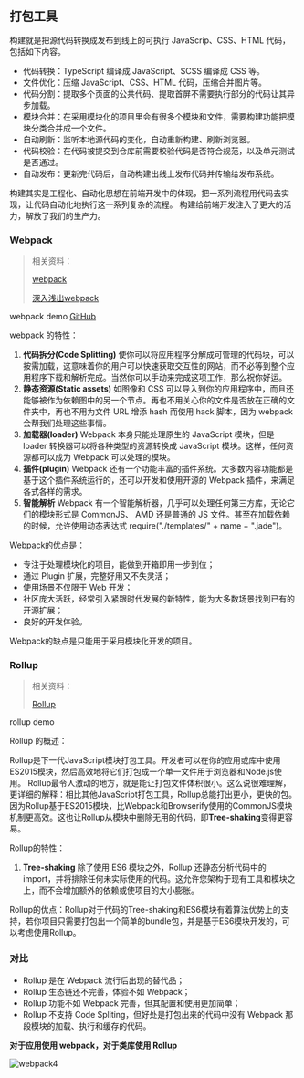 ## 打包工具



构建就是把源代码转换成发布到线上的可执行 JavaScrip、CSS、HTML 代码，包括如下内容。

- 代码转换：TypeScript 编译成 JavaScript、SCSS 编译成 CSS 等。
- 文件优化：压缩 JavaScript、CSS、HTML 代码，压缩合并图片等。
- 代码分割：提取多个页面的公共代码、提取首屏不需要执行部分的代码让其异步加载。
- 模块合并：在采用模块化的项目里会有很多个模块和文件，需要构建功能把模块分类合并成一个文件。
- 自动刷新：监听本地源代码的变化，自动重新构建、刷新浏览器。
- 代码校验：在代码被提交到仓库前需要校验代码是否符合规范，以及单元测试是否通过。
- 自动发布：更新完代码后，自动构建出线上发布代码并传输给发布系统。

构建其实是工程化、自动化思想在前端开发中的体现，把一系列流程用代码去实现，让代码自动化地执行这一系列复杂的流程。 构建给前端开发注入了更大的活力，解放了我们的生产力。

### Webpack

> 相关资料：
>
> [webpack](https://www.webpackjs.com/)
>
> [深入浅出webpack](http://webpack.wuhaolin.cn/)

webpack demo [GitHub](https://github.com/Yelingxiao/webpack-spa)

 webpack 的特性：

1. **代码拆分(Code Splitting)** 使你可以将应用程序分解成可管理的代码块，可以按需加载，这意味着你的用户可以快速获取交互性的网站，而不必等到整个应用程序下载和解析完成。当然你可以手动来完成这项工作，那么祝你好运。
2. **静态资源(Static assets)** 如图像和 CSS 可以导入到你的应用程序中，而且还能够被作为依赖图中的另一个节点。再也不用关心你的文件是否放在正确的文件夹中，再也不用为文件 URL 增添 hash 而使用 hack 脚本，因为 webpack 会帮我们处理这些事情。
3. **加载器(loader)** Webpack 本身只能处理原生的 JavaScript 模块，但是 loader 转换器可以将各种类型的资源转换成 JavaScript 模块。这样，任何资源都可以成为 Webpack 可以处理的模块。
4. **插件(plugin)** Webpack 还有一个功能丰富的插件系统。大多数内容功能都是基于这个插件系统运行的，还可以开发和使用开源的 Webpack 插件，来满足各式各样的需求。
5. **智能解析** Webpack 有一个智能解析器，几乎可以处理任何第三方库，无论它们的模块形式是 CommonJS、 AMD 还是普通的 JS 文件。甚至在加载依赖的时候，允许使用动态表达式 require("./templates/" + name + ".jade")。

Webpack的优点是：

- 专注于处理模块化的项目，能做到开箱即用一步到位；
- 通过 Plugin 扩展，完整好用又不失灵活；
- 使用场景不仅限于 Web 开发；
- 社区庞大活跃，经常引入紧跟时代发展的新特性，能为大多数场景找到已有的开源扩展；
- 良好的开发体验。

Webpack的缺点是只能用于采用模块化开发的项目。

### Rollup

> 相关资料：
>
> [Rollup](https://rollupjs.org/guide/zh)

rollup demo [](https://rollupjs.org/guide/zh)

Rollup 的概述：

Rollup是下一代JavaScript模块打包工具。开发者可以在你的应用或库中使用ES2015模块，然后高效地将它们打包成一个单一文件用于浏览器和Node.js使用。 Rollup最令人激动的地方，就是能让打包文件体积很小。这么说很难理解，更详细的解释：相比其他JavaScript打包工具，Rollup总能打出更小，更快的包。因为Rollup基于ES2015模块，比Webpack和Browserify使用的CommonJS模块机制更高效。这也让Rollup从模块中删除无用的代码，即**Tree-shaking**变得更容易。

 Rollup的特性：

1. **Tree-shaking** 除了使用 ES6 模块之外，Rollup 还静态分析代码中的 import，并将排除任何未实际使用的代码。这允许您架构于现有工具和模块之上，而不会增加额外的依赖或使项目的大小膨胀。

Rollup的优点：Rollup对于代码的Tree-shaking和ES6模块有着算法优势上的支持，若你项目只需要打包出一个简单的bundle包，并是基于ES6模块开发的，可以考虑使用Rollup。



### 对比

- Rollup 是在 Webpack 流行后出现的替代品；
- Rollup 生态链还不完善，体验不如 Webpack；
- Rollup 功能不如 Webpack 完善，但其配置和使用更加简单；
- Rollup 不支持 Code Spliting，但好处是打包出来的代码中没有 Webpack 那段模块的加载、执行和缓存的代码。



**对于应用使用 webpack，对于类库使用 Rollup**



![webpack4](/Users/yelingxiao/Desktop/webpack4.png)